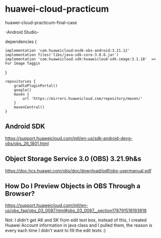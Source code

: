 # huawei-cloud-practicum
huawei-cloud-practicum-final-case

-Android Studio-

   dependencies {
   
    implementation 'com.huaweicloud:esdk-obs-android:3.21.12'
    implementation files('libs/java-sdk-core-3.0.6.jar')
    implementation 'com.huaweicloud.sdk:huaweicloud-sdk-image:3.1.18'  => For Image Taggin
    
}

    repositories {
        gradlePluginPortal()
        google()
        maven {
            url 'https://mirrors.huaweicloud.com/repository/maven/'
        }
        mavenCentral()
    }


## Android SDK

https://support.huaweicloud.com/intl/en-us/sdk-android-devg-obs/obs_26_1801.html

## Object Storage Service 3.0 (OBS) 3.21.9h&s

https://doc.hcs.huawei.com/obs/doc/download/pdf/obs-usermanual.pdf

## How Do I Preview Objects in OBS Through a Browser?

https://support.huaweicloud.com/intl/en-us/obs_faq/obs_03_0087.html#obs_03_0087__section178791518193918

 Not: I didn't get AK and SK from edit text box, instead of this, I created Huawei Account information in java class and I pulled them, the reason is every each time I didn't want to fill the edit texts  :)



        
        
